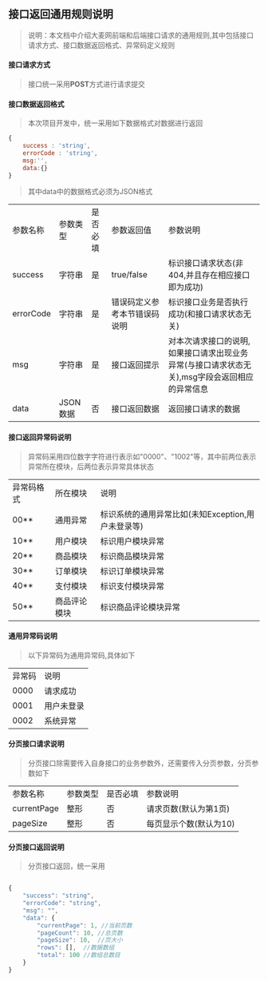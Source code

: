 ## 接口返回通用规则说明

> 说明：本文档中介绍大麦网前端和后端接口请求的通用规则,其中包括接口请求方式、接口数据返回格式、异常码定义规则

#### 接口请求方式
> 接口统一采用**POST**方式进行请求提交

#### 接口数据返回格式
>本次项目开发中，统一采用如下数据格式对数据进行返回
~~~javascript
{
    success : 'string', 
    errorCode : 'string',
    msg:'',
    data:{}
}
~~~
>其中data中的数据格式必须为JSON格式
<table>
    <tr>  
        <td>参数名称</td>
        <td>参数类型</td>  
        <td>是否必填</td>  
        <td>参数返回值</td>  
        <td>参数说明</td>  
    </tr>  
    <tr>  
        <td>success</td>  
        <td>字符串</td>  
        <td>是</td>  
        <td>true/false</td>  
        <td>标识接口请求状态(非404,并且存在相应接口即为成功)</td>
    </tr>  
    <tr>  
        <td>errorCode</td>  
        <td>字符串</td>  
        <td>是</td>  
        <td>错误码定义参考本节错误码说明</td>  
        <td>标识接口业务是否执行成功(和接口请求状态无关)</td>
    </tr>
    <tr>  
        <td>msg<s/td>  
        <td>字符串</td>  
        <td>是</td>  
        <td>接口返回提示</td>  
        <td>对本次请求接口的说明,如果接口请求出现业务异常(与接口请求状态无关),msg字段会返回相应的异常信息</td>
    </tr>
    <tr>  
        <td>data<s/td>  
        <td>JSON数据</td>  
        <td>否</td>
        <td>接口返回数据</td>
        <td>返回接口请求的数据</td>
    </tr>
</table>


#### 接口返回异常码说明

>异常码采用四位数字字符进行表示如"0000"、"1002"等，其中前两位表示异常所在模块，后两位表示异常具体状态

<table>
     <tr>  
        <td>异常码格式</td>  
        <td>所在模块</td>  
        <td>说明</td>  
     </tr>  
     <tr>
        <td>00**</td>  
        <td>通用异常</td>  
        <td>标识系统的通用异常比如(未知Exception,用户未登录等)</td>  
     </tr>
     <tr>
         <td>10**</td>
         <td>用户模块</td>
         <td>标识用户模块异常</td>
     </tr>
     <tr>
           <td>20**</td>  
           <td>商品模块</td>  
           <td>标识商品模块异常</td>  
     </tr>
     <tr>
            <td>30**</td>  
            <td>订单模块</td>  
            <td>标识订单模块异常</td>  
      </tr>
      <tr>
          <td>40**</td>  
          <td>支付模块</td>  
          <td>标识支付模块异常</td>  
      </tr>
      <tr>
          <td>50**</td>  
          <td>商品评论模块</td>  
          <td>标识商品评论模块异常</td>  
      </tr>
</table>

#### 通用异常码说明

>以下异常码为通用异常码,具体如下

<table>
    <tr>  
        <td>异常码</td>  
        <td>说明</td>  
     </tr>
     <tr>  
         <td>0000</td>  
         <td>请求成功</td>  
     </tr>
     <tr>  
        <td>0001</td>  
        <td>用户未登录</td>
     </tr>
     <tr>  
        <td>0002</td>
        <td>系统异常</td>  
     </tr>
</table>



#### 分页接口请求说明

> 分页接口除需要传入自身接口的业务参数外，还需要传入分页参数，分页参数如下

<table>
    <tr>  
        <td>参数名称</td>
        <td>参数类型</td>  
        <td>是否必填</td>  
        <td>参数说明</td>  
    </tr>  
    <tr>  
        <td>currentPage</td>
        <td>整形</td>  
        <td>否</td>  
        <td>请求页数(默认为第1页)</td>
    </tr>  
    <tr>  
        <td>pageSize</td>  
        <td>整形</td>  
        <td>否</td>  
        <td>每页显示个数(默认为10)</td>
    </tr>  
</table>

#### 分页接口返回说明

> 分页接口返回，统一采用

~~~javascript

{
    "success": "string",
    "errorCode": "string",
    "msg": "",
    "data": {
        "currentPage": 1, //当前页数
        "pageCount": 10, //总页数
        "pageSize": 10,  //页大小
        "rows": [],  //数据数组
        "total": 100 //数组总数目
    }
}

~~~



